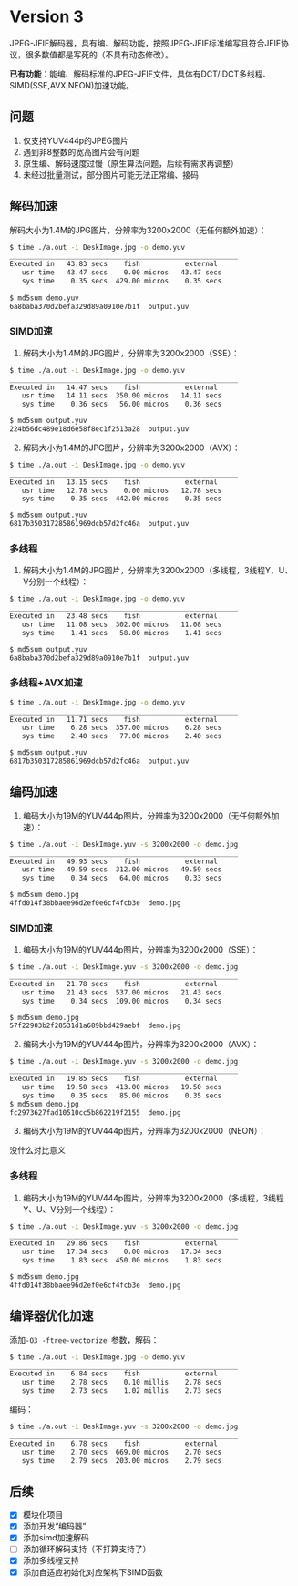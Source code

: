 # Version 3
JPEG-JFIF解码器，具有编、解码功能，按照JPEG-JFIF标准编写且符合JFIF协议，很多数值都是写死的（不具有动态修改）。

**已有功能**：能编、解码标准的JPEG-JFIF文件，具体有DCT/IDCT多线程、SIMD(SSE,AVX,NEON)加速功能。

## 问题

1. 仅支持YUV444p的JPEG图片
2. 遇到非8整数的宽高图片会有问题
3. 原生编、解码速度过慢（原生算法问题，后续有需求再调整）
4. 未经过批量测试，部分图片可能无法正常编、接码



## 解码加速

解码大小为1.4M的JPG图片，分辨率为3200x2000（无任何额外加速）：

```bash
$ time ./a.out -i DeskImage.jpg -o demo.yuv
________________________________________________________
Executed in   43.83 secs    fish           external
   usr time   43.47 secs    0.00 micros   43.47 secs
   sys time    0.35 secs  429.00 micros    0.35 secs
   
$ md5sum demo.yuv 
6a8baba370d2befa329d89a0910e7b1f  output.yuv
```

### SIMD加速

1. 解码大小为1.4M的JPG图片，分辨率为3200x2000（SSE）：

```bash
$ time ./a.out -i DeskImage.jpg -o demo.yuv
________________________________________________________
Executed in   14.47 secs    fish           external
   usr time   14.11 secs  350.00 micros   14.11 secs
   sys time    0.36 secs   56.00 micros    0.36 secs

$ md5sum output.yuv                                                         
224b56dc489e18d6e58f8ec1f2513a28  output.yuv
```

2. 解码大小为1.4M的JPG图片，分辨率为3200x2000（AVX）：

```bash
$ time ./a.out -i DeskImage.jpg -o demo.yuv
________________________________________________________
Executed in   13.15 secs    fish           external
   usr time   12.78 secs    0.00 micros   12.78 secs
   sys time    0.35 secs  442.00 micros    0.35 secs

$ md5sum output.yuv
6817b350317285861969dcb57d2fc46a  output.yuv
```


### 多线程

1. 解码大小为1.4M的JPG图片，分辨率为3200x2000（多线程，3线程Y、U、V分别一个线程）：

```bash
$ time ./a.out -i DeskImage.jpg -o demo.yuv
________________________________________________________
Executed in   23.48 secs    fish           external
   usr time   11.08 secs  302.00 micros   11.08 secs
   sys time    1.41 secs   58.00 micros    1.41 secs

$ md5sum output.yuv 
6a8baba370d2befa329d89a0910e7b1f  output.yuv
```


### 多线程+AVX加速

```bash
$ time ./a.out -i DeskImage.jpg -o demo.yuv
________________________________________________________
Executed in   11.71 secs    fish           external
   usr time    6.28 secs  357.00 micros    6.28 secs
   sys time    2.40 secs   77.00 micros    2.40 secs

$ md5sum output.yuv
6817b350317285861969dcb57d2fc46a  output.yuv
```




## 编码加速

1. 编码大小为19M的YUV444p图片，分辨率为3200x2000（无任何额外加速）：

```bash
$ time ./a.out -i DeskImage.yuv -s 3200x2000 -o demo.jpg 
________________________________________________________
Executed in   49.93 secs    fish           external
   usr time   49.59 secs  312.00 micros   49.59 secs
   sys time    0.34 secs   64.00 micros    0.33 secs

$ md5sum demo.jpg    
4ffd014f38bbaee96d2ef0e6cf4fcb3e  demo.jpg
```

### SIMD加速

1. 编码大小为19M的YUV444p图片，分辨率为3200x2000（SSE）：

```bash
$ time ./a.out -i DeskImage.yuv -s 3200x2000 -o demo.jpg 
________________________________________________________
Executed in   21.78 secs    fish           external
   usr time   21.43 secs  537.00 micros   21.43 secs
   sys time    0.34 secs  109.00 micros    0.34 secs

$ md5sum demo.jpg
57f22903b2f28531d1a689bbd429aebf  demo.jpg
```

2. 编码大小为19M的YUV444p图片，分辨率为3200x2000（AVX）：

```bash
$ time ./a.out -i DeskImage.yuv -s 3200x2000 -o demo.jpg 
________________________________________________________
Executed in   19.85 secs    fish           external
   usr time   19.50 secs  413.00 micros   19.50 secs
   sys time    0.35 secs   85.00 micros    0.35 secs
$ md5sum demo.jpg 
fc2973627fad10510cc5b862219f2155  demo.jpg
```

3. 编码大小为19M的YUV444p图片，分辨率为3200x2000（NEON）：

没什么对比意义


### 多线程
1. 编码大小为19M的YUV444p图片，分辨率为3200x2000（多线程，3线程Y、U、V分别一个线程）：

```bash
$ time ./a.out -i DeskImage.yuv -s 3200x2000 -o demo.jpg 
________________________________________________________
Executed in   29.86 secs    fish           external
   usr time   17.34 secs    0.00 micros   17.34 secs
   sys time    1.83 secs  450.00 micros    1.83 secs

$ md5sum demo.jpg
4ffd014f38bbaee96d2ef0e6cf4fcb3e  demo.jpg
```



## 编译器优化加速

添加`-O3 -ftree-vectorize `参数，解码：

```bash
$ time ./a.out -i DeskImage.jpg -o demo.yuv
________________________________________________________
Executed in    6.84 secs    fish           external
   usr time    2.78 secs    0.10 millis    2.78 secs
   sys time    2.73 secs    1.02 millis    2.73 secs
```

编码：

```bash
$ time ./a.out -i DeskImage.yuv -s 3200x2000 -o demo.jpg 
________________________________________________________
Executed in    6.78 secs    fish           external
   usr time    2.70 secs  669.00 micros    2.70 secs
   sys time    2.79 secs  203.00 micros    2.79 secs

```





## 后续

- [x] 模块化项目
- [x] 添加开发“编码器”
- [x] 添加simd加速解码
- [ ] 添加循环解码支持（不打算支持了）
- [x] 添加多线程支持
- [x] 添加自适应初始化对应架构下SIMD函数 
